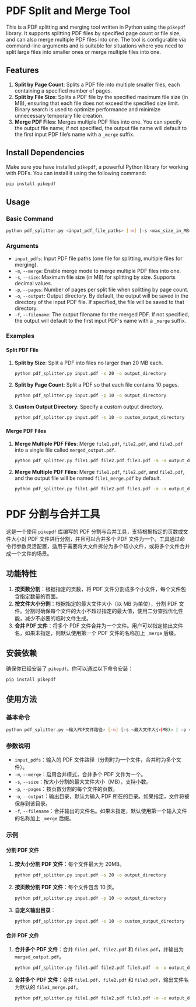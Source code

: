 # PDF Split and Merge Tool

This is a PDF splitting and merging tool written in Python using the `pikepdf` library. It supports splitting PDF files by specified page count or file size, and can also merge multiple PDF files into one. The tool is configurable via command-line arguments and is suitable for situations where you need to split large files into smaller ones or merge multiple files into one.

## Features

1. **Split by Page Count**: Splits a PDF file into multiple smaller files, each containing a specified number of pages.
2. **Split by File Size**: Splits a PDF file by the specified maximum file size (in MB), ensuring that each file does not exceed the specified size limit. Binary search is used to optimize performance and minimize unnecessary temporary file creation.
3. **Merge PDF Files**: Merges multiple PDF files into one. You can specify the output file name; if not specified, the output file name will default to the first input PDF file’s name with a `_merge` suffix.

## Install Dependencies

Make sure you have installed `pikepdf`, a powerful Python library for working with PDFs. You can install it using the following command:

```bash
pip install pikepdf
```

## Usage

### Basic Command

```bash
python pdf_splitter.py <input_pdf_file_paths> [-m] [-s <max_size_in_MB> | -p <pages_per_file>] [-o <output_directory>] [-f <merged_output_filename>]
```

### Arguments

- `input_pdfs`: Input PDF file paths (one file for splitting, multiple files for merging).
- `-m`, `--merge`: Enable merge mode to merge multiple PDF files into one.
- `-s`, `--size`: Maximum file size (in MB) for splitting by size. Supports decimal values.
- `-p`, `--pages`: Number of pages per split file when splitting by page count.
- `-o`, `--output`: Output directory. By default, the output will be saved in the directory of the input PDF file. If specified, the file will be saved to that directory.
- `-f`, `--filename`: The output filename for the merged PDF. If not specified, the output will default to the first input PDF's name with a `_merge` suffix.

### Examples

#### Split PDF File

1. **Split by Size**: Split a PDF into files no larger than 20 MB each.

    ```bash
    python pdf_splitter.py input.pdf -s 20 -o output_directory
    ```

2. **Split by Page Count**: Split a PDF so that each file contains 10 pages.

    ```bash
    python pdf_splitter.py input.pdf -p 10 -o output_directory
    ```

3. **Custom Output Directory**: Specify a custom output directory.

    ```bash
    python pdf_splitter.py input.pdf -s 10 -o custom_output_directory
    ```

#### Merge PDF Files

1. **Merge Multiple PDF Files**: Merge `file1.pdf`, `file2.pdf`, and `file3.pdf` into a single file called `merged_output.pdf`.

    ```bash
    python pdf_splitter.py file1.pdf file2.pdf file3.pdf -m -o output_directory -f merged_output.pdf
    ```

2. **Merge Multiple PDF Files**: Merge `file1.pdf`, `file2.pdf`, and `file3.pdf`, and the output file will be named `file1_merge.pdf` by default.

    ```bash
    python pdf_splitter.py file1.pdf file2.pdf file3.pdf -m -o output_directory
    ```


# PDF 分割与合并工具

这是一个使用 `pikepdf` 库编写的 PDF 分割与合并工具，支持根据指定的页数或文件大小对 PDF 文件进行分割，并且可以合并多个 PDF 文件为一个。工具通过命令行参数灵活配置，适用于需要将大文件拆分为多个较小文件，或将多个文件合并成一个文件的场景。

## 功能特性

1. **按页数分割**：根据指定的页数，将 PDF 文件分割成多个小文件，每个文件包含指定数量的页面。
2. **按文件大小分割**：根据指定的最大文件大小（以 MB 为单位），分割 PDF 文件。分割时确保每个文件的大小不超过指定的最大值，使用二分查找优化性能，减少不必要的临时文件生成。
3. **合并 PDF 文件**：将多个 PDF 文件合并为一个文件。用户可以指定输出文件名，如果未指定，则默认使用第一个 PDF 文件的名称加上 `_merge` 后缀。

## 安装依赖

确保你已经安装了 `pikepdf`。你可以通过以下命令安装：

```bash
pip install pikepdf
```

## 使用方法

### 基本命令

```bash
python pdf_splitter.py <输入PDF文件路径> [-m] [-s <最大文件大小(MB)> | -p <每个文件的页数>] [-o <输出目录>] [-f <合并输出文件名>]
```

### 参数说明

- `input_pdfs`：输入的 PDF 文件路径（分割时为一个文件，合并时为多个文件）。
- `-m`, `--merge`：启用合并模式，合并多个 PDF 文件为一个。
- `-s`, `--size`：按大小分割的最大文件大小（MB），支持小数。
- `-p`, `--pages`：按页数分割的每个文件的页数。
- `-o`, `--output`：输出目录，默认为输入 PDF 所在的目录。如果指定，文件将被保存到该目录。
- `-f`, `--filename`：合并输出的文件名。如果未指定，默认使用第一个输入文件的名称加上 `_merge` 后缀。

### 示例

#### 分割 PDF 文件

1. **按大小分割 PDF 文件**：每个文件最大为 20MB。

    ```bash
    python pdf_splitter.py input.pdf -s 20 -o output_directory
    ```

2. **按页数分割 PDF 文件**：每个文件包含 10 页。

    ```bash
    python pdf_splitter.py input.pdf -p 10 -o output_directory
    ```

3. **自定义输出目录**：

    ```bash
    python pdf_splitter.py input.pdf -s 10 -o custom_output_directory
    ```

#### 合并 PDF 文件

1. **合并多个 PDF 文件**：合并 `file1.pdf`、`file2.pdf` 和 `file3.pdf`，并输出为 `merged_output.pdf`。

    ```bash
    python pdf_splitter.py file1.pdf file2.pdf file3.pdf -m -o output_directory -f merged_output.pdf
    ```

2. **合并多个 PDF 文件**：合并 `file1.pdf`、`file2.pdf` 和 `file3.pdf`，输出文件名为默认的 `file1_merge.pdf`。

    ```bash
    python pdf_splitter.py file1.pdf file2.pdf file3.pdf -m -o output_directory
    ```
